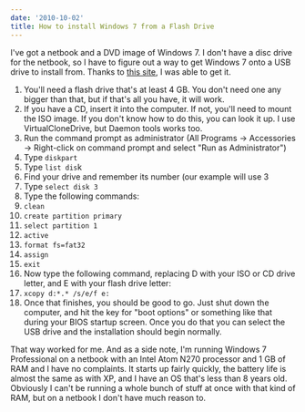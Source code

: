 ```yaml
---
date: '2010-10-02'
title: How to install Windows 7 from a Flash Drive
---
```


<p>I've got a netbook and a DVD image of Windows 7. I don't have a disc drive for the netbook, so I have to figure out a way to get Windows 7 onto a USB drive to install from. Thanks to <a href="http://www.thinkcomputers.org/install-windows-7-from-a-usb-flash-drive/">this site</a>, I was able to get it.</p>
<ol>
<li>You'll need a flash drive that's at least 4 GB. You don't need one any bigger than that, but if that's all you have, it will work.</li>
<li>If you have a CD, insert it into the computer. If not, you'll need to mount the ISO image. If you don't know how to do this, you can look it up. I use VirtualCloneDrive, but Daemon tools works too.</li>
<li>Run the command prompt as administrator (All Programs -&gt; Accessories -&gt; Right-click on command prompt and select "Run as Administrator")</li>
<li>Type <code>diskpart</code></li>
<li>Type <code>list dis</code>k</li>
<li>Find your drive and remember its number (our example will use 3</li>
<li>Type <code>select disk 3</code></li>
<li>Type the following commands:</li>
<li><code>clean</code></li>
<li><code>create partition primary</code></li>
<li><code>select partition 1</code></li>
<li><code>active</code></li>
<li><code>format fs=fat32</code></li>
<li><code>assign</code></li>
<li><code>exit</code></li>
<li>Now type the following command, replacing D with your ISO or CD drive letter, and E with your flash drive letter:</li>
<li><code>xcopy d:*.* /s/e/f e:</code></li>
<li>Once that finishes, you should be good to go. Just shut down the computer, and hit the key for "boot options" or something like that during your BIOS startup screen. Once you do that you can select the USB drive and the installation should begin normally.</li>
</ol>
<p>That way worked for me. And as a side note, I'm running Windows 7 Professional on a netbook with an Intel Atom N270 processor and 1 GB of RAM and I have no complaints. It starts up fairly quickly, the battery life is almost the same as with XP, and I have an OS that's less than 8 years old. Obviously I can't be running a whole bunch of stuff at once with that kind of RAM, but on a netbook I don't have much reason to.</p>